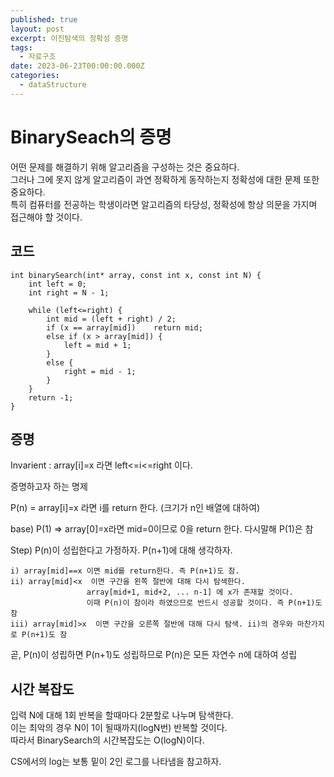 ```yaml
---
published: true
layout: post
excerpt: 이진탐색의 정확성 증명
tags:
  - 자료구조
date: 2023-06-23T00:00:00.000Z
categories:
  - dataStructure
---
```

# BinarySeach의 증명

어떤 문제를 해결하기 위해 알고리즘을 구성하는 것은 중요하다.   
그러나 그에 못지 않게 알고리즘이 과연 정확하게 동작하는지 정확성에 대한 문제 또한 중요하다.   
특히 컴퓨터를 전공하는 학생이라면 알고리즘의 타당성, 정확성에 항상 의문을 가지며 접근해야 할 것이다.

## 코드
```
int binarySearch(int* array, const int x, const int N) {
	int left = 0;
	int right = N - 1;
	
	while (left<=right) {
		int mid = (left + right) / 2;
		if (x == array[mid])	return mid;
		else if (x > array[mid]) {
			left = mid + 1;
		}
		else {
			right = mid - 1;
		}
	}
	return -1;
}
```   

## 증명

Invarient : array[i]=x 라면 left<=i<=right 이다.  

증명하고자 하는 명제  

P(n) = array[i]=x 라면 i를 return 한다. (크기가 n인 배열에 대하여)

base) P(1) => array[0]=x라면 mid=0이므로 0을 return 한다. 다시말해 P(1)은 참

Step) P(n)이 성립한다고 가정하자.
	  P(n+1)에 대해 생각하자.

	i) array[mid]==x 이면 mid를 return한다. 즉 P(n+1)도 참.  
    ii) array[mid]<x  이면 구간을 왼쪽 절반에 대해 다시 탐색한다.
   					 array[mid+1, mid+2, ... n-1] 에 x가 존재할 것이다.
       				 이때 P(n)이 참이라 하였으므로 반드시 성공할 것이다. 즉 P(n+1)도 참
    iii) array[mid]>x  이면 구간을 오른쪽 절반에 대해 다시 탐색. ii)의 경우와 마찬가지로 P(n+1)도 참
   곧, P(n)이 성립하면 P(n+1)도 성립하므로 P(n)은 모든 자연수 n에 대하여 성립   
  
  
## 시간 복잡도
  
  입력 N에 대해 1회 반복을 할때마다 2분할로 나누며 탐색한다.   
  이는 최악의 경우 N이 1이 될때까지(logN번) 반복할 것이다.  
  따라서 BinarySearch의 시간복잡도는 O(logN)이다.  
  
  CS에서의 log는 보통 밑이 2인 로그를 나타냄을 참고하자.
  